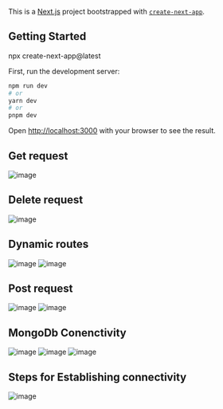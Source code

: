 This is a [Next.js](https://nextjs.org/) project bootstrapped with [`create-next-app`](https://github.com/vercel/next.js/tree/canary/packages/create-next-app).

## Getting Started
npx create-next-app@latest

First, run the development server:

```bash
npm run dev
# or
yarn dev
# or
pnpm dev
```

Open [http://localhost:3000](http://localhost:3000) with your browser to see the result.

## Get request
![image](https://github.com/suraj480/next-first-project/assets/72219318/f804f851-e781-4663-b10e-f5a7ba352457)

## Delete request
![image](https://github.com/suraj480/next-first-project/assets/72219318/64b56b39-ec11-48d7-9a1f-591fc3451e81)

## Dynamic routes 
![image](https://github.com/suraj480/next-first-project/assets/72219318/6cb52bb3-5b7f-41e5-bf51-ad43ab6d7a36)
![image](https://github.com/suraj480/next-first-project/assets/72219318/b2ecdd80-8e34-44cd-a6a7-d64d697aa62f)

## Post request 
![image](https://github.com/suraj480/next-first-project/assets/72219318/15403ee6-d068-4d7f-835e-2457d85cc686)
![image](https://github.com/suraj480/next-first-project/assets/72219318/880196a6-d8c2-45ec-9d7f-aa03e5c98225)

## MongoDb Conenctivity
![image](https://github.com/suraj480/next-first-project/assets/72219318/2e4977dc-540b-47d9-8146-62d851e3e218)
![image](https://github.com/suraj480/next-first-project/assets/72219318/80465447-40e6-4e4a-8f1f-68b18c014ff2)
![image](https://github.com/suraj480/next-first-project/assets/72219318/b0731335-57f7-4106-968e-a8663e086859)


## Steps for Establishing connectivity
![image](https://github.com/suraj480/next-first-project/assets/72219318/b7f05386-7ef5-4328-8fc1-02e487bf1532)




